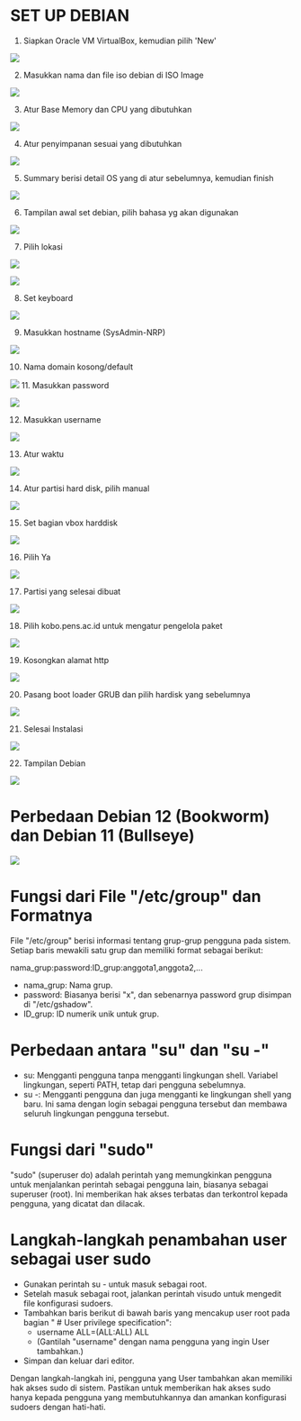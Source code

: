 
# SET UP DEBIAN

1. Siapkan Oracle VM VirtualBox, kemudian pilih 'New'
   
![](Assets/1.png)

2. Masukkan nama dan file iso debian di ISO Image
   
![](Assets/2.png)

3. Atur Base Memory dan CPU yang dibutuhkan
   
![](Assets/3.png)

4. Atur penyimpanan sesuai yang dibutuhkan
   
![](Assets/4.png)

5. Summary berisi detail OS yang di atur sebelumnya, kemudian finish
    
![](Assets/5.png)

6. Tampilan awal set debian, pilih bahasa yg akan digunakan
    
![](Assets/6.png)

7. Pilih lokasi
    
![](Assets/7.png)

![](Assets/8.png)

8. Set keyboard
    
![](Assets/9.png)

9. Masukkan hostname (SysAdmin-NRP)
    
![](Assets/10.png)

10. Nama domain kosong/default
    
![](Assets/11.png)
11. Masukkan password
    
![](Assets/12.png)

12. Masukkan username
    
![](Assets/13.png)

13. Atur waktu
    
![](Assets/14.png)

14. Atur partisi hard disk, pilih manual
    
![](Assets/15.png)

15. Set bagian vbox harddisk
    
![](Assets/16.png)

16. Pilih Ya
    
![](Assets/17.png)

17. Partisi yang selesai dibuat
    
![](Assets/18.png)

18. Pilih kobo.pens.ac.id untuk mengatur pengelola paket
    
![](Assets/19.png)

19. Kosongkan alamat http
    
![](Assets/20.png)

20. Pasang boot loader GRUB dan pilih hardisk yang sebelumnya
    
![](Assets/21.png)

21. Selesai Instalasi

![](Assets/22.png)

22. Tampilan Debian

![](Assets/23.png)

# Perbedaan Debian 12 (Bookworm) dan Debian 11 (Bullseye)

![](Assets/24.png)

# Fungsi dari File "/etc/group" dan Formatnya
File "/etc/group" berisi informasi tentang grup-grup pengguna pada sistem. Setiap baris mewakili satu grup dan memiliki format sebagai berikut:

nama_grup:password:ID_grup:anggota1,anggota2,...

- nama_grup: Nama grup.
- password: Biasanya berisi "x", dan sebenarnya password grup disimpan di "/etc/gshadow".
- ID_grup: ID numerik unik untuk grup.

#  Perbedaan antara "su" dan "su -"

- su: Mengganti pengguna tanpa mengganti lingkungan shell. Variabel lingkungan, seperti PATH, tetap dari pengguna sebelumnya.
- su -: Mengganti pengguna dan juga mengganti ke lingkungan shell yang baru. Ini sama dengan login sebagai pengguna tersebut dan membawa seluruh lingkungan pengguna tersebut.

# Fungsi dari "sudo"

"sudo" (superuser do) adalah perintah yang memungkinkan pengguna untuk menjalankan perintah sebagai pengguna lain, biasanya sebagai superuser (root). Ini memberikan hak akses terbatas dan terkontrol kepada pengguna, yang dicatat dan dilacak.

#  Langkah-langkah penambahan user sebagai user sudo

- Gunakan perintah su - untuk masuk sebagai root.
- Setelah masuk sebagai root, jalankan perintah visudo untuk mengedit file konfigurasi sudoers.
- Tambahkan baris berikut di bawah baris yang mencakup user root pada bagian " # User privilege specification":
  * username ALL=(ALL:ALL) ALL
  * (Gantilah "username" dengan nama pengguna yang ingin User tambahkan.)
- Simpan dan keluar dari editor.

Dengan langkah-langkah ini, pengguna yang User tambahkan akan memiliki hak akses sudo di sistem. Pastikan untuk memberikan hak akses sudo hanya kepada pengguna yang membutuhkannya dan amankan konfigurasi sudoers dengan hati-hati.
